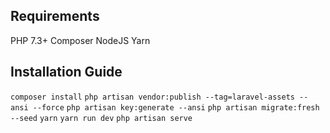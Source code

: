 ## Requirements

PHP 7.3+
Composer
NodeJS
Yarn


## Installation Guide

`composer install`
`php artisan vendor:publish --tag=laravel-assets --ansi --force`
`php artisan key:generate --ansi`
`php artisan migrate:fresh --seed`
`yarn`
`yarn run dev`
`php artisan serve`